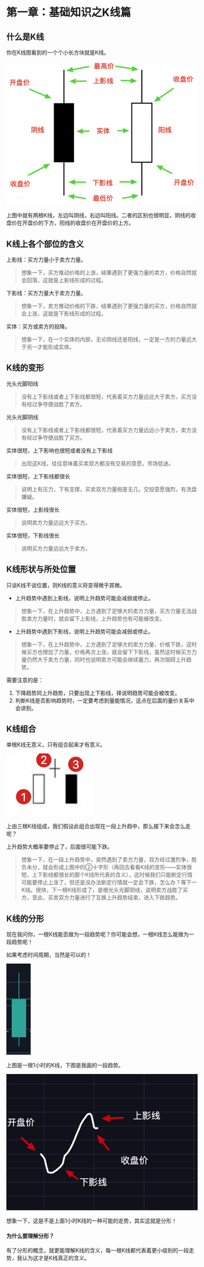 # 第一章：基础知识之K线篇

## 什么是K线

你在K线图看到的一个个小长方块就是K线。

![](.gitbook/assets/k-xian-tu.jpeg)

上图中就有两根K线，左边叫阴线，右边叫阳线。二者的区别也很明显，阴线的收盘价在开盘价的下方，阳线的收盘价在开盘价的上方。

## K线上各个部位的含义

上影线：买方力量小于卖方力量。

> 想象一下，买方推动价格的上涨，结果遇到了更强力量的卖方，价格自然就会回落，这就是上影线形成的过程。

下影线：买方力量大于卖方力量。

> 想象一下，卖方推动价格的下跌，结果遇到了更强力量的买方，价格自然就会上涨，这就是下影线形成的过程。

实体：买方或卖方的投降。

> 想象一下，在一个实体的内部，无论阴线还是阳线，一定是一方的力量远大于另一才能形成实体。

## K线的变形

光头光脚阳线

> 没有上下影线或者上下影线都很短，代表着买方力量远远大于卖方，买方没有经过争夺便战胜了卖方。

光头光脚阴线

> 没有上下影线或者上下影线都很短，代表着买方力量远远小于卖方，卖方没有经过争夺便战胜了买方。

实体很短，上下影响也很短或者没有上下影线

> 出现这K线，往往意味着买卖双方都没有交易的意愿，市场低迷。

实体很短，上下影线都很长

> 说明上有压力，下有支撑，买卖双方力量相差无几，交投意愿强烈，有洗盘嫌疑。

实体很短，上影线很长

> 说明卖方力量远远大于买方。

实体很短，下影线很长

> 说明买方力量远远大于卖方。

## K线形状与所处位置

只谈K线不谈位置，则K线的意义将变得微乎其微。

* 上升趋势中遇到上影线，说明上升趋势可能会减弱或停止。

> 想象一下，在上升趋势中，上方遇到了足够大的卖方力量，买方力量无法战胜卖方力量时，就会留下上影线，上升趋势也有可能被改变。

* 上升趋势中遇到下影线，说明上升趋势可能会减弱或停止。

> 想象一下，在上升趋势中，上方遇到了足够大的卖方力量，价格下跌，这时候买方也增加了力量，价格再次上涨，就会留下下影线，虽然这时候买方力量仍然大于卖方力量，同时也说明卖方可能会继续蓄力，再次阻碍上升趋势。

需要注意的是：

1. 下降趋势同上升趋势，只要出现上下影线，择说明趋势可能会被改变。
2. 判断K线是否影响趋势时，一定要考虑到量能情况，这点在后面的量价关系中会讲到。

## K线组合

单根K线无意义，只有组合起来才有意义。

![](.gitbook/assets/xnip2020-03-28_19-52-59.jpg)

上由三根K线组成，我们假设此组合出现在一段上升趋中，那么接下来会怎么走呢？

上升趋势大概率要停止了，后面很可能下跌。

> 想象一下，在一段上升趋势中，突然遇到了卖方力量，双方经过激烈争，胜负未分，就会形成上图中的②十字形（再回去看看K线的变形——实体很短，上下影线都很长的那个K线所代表的含义），这时候我们只能断定行情可能要停止上涨了，但还是没办法断定行情就一定会下跌，怎么办？等下一K线。很快，下一根K线形成了，是根光头光脚阴线，说明卖方战胜了买方，至此，买卖双方力量进行了互换上升趋势结束，进入下跌趋势。

## K线的分形

现在我问你，一根K线能否做为一段趋势呢？你可能会想，一根K线怎么能做为一段趋势呢！

如果考虑时间周期，当然是可以的！

![](.gitbook/assets/xnip2020-03-28_19-29-30.jpg)

上图是一根1小时的K线，下图是我画的一段趋势。

![](.gitbook/assets/xnip2020-03-28_19-33-22.jpeg)

想象一下，这是不是上面1小时K线的一种可能的走势，其实这就是分形！

#### 为什么要理解分形？

有了分形的概念，就更能理解K线的含义，每一根K线都代表着更小级别的一段走势，我认为这才是K线真正的含义。

